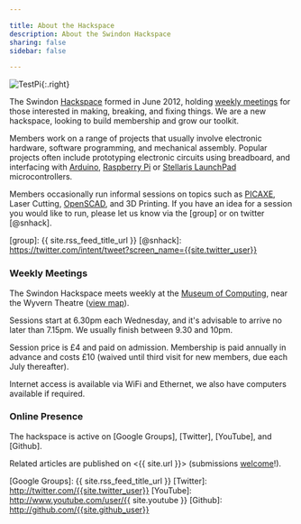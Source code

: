 ```yaml
---

title: About the Hackspace
description: About the Swindon Hackspace
sharing: false
sidebar: false

---
```



![TestPi](testpi.jpg){:.right}

The Swindon [Hackspace] formed in June 2012, holding [weekly meetings](#weekly-meetings)
for those interested in making, breaking, and fixing things. We are a new hackspace,
looking to build membership and grow our toolkit.

[Hackspace]: http://en.wikipedia.org/wiki/Hackerspace

Members work on a range of projects that usually involve electronic hardware, software
programming, and mechanical assembly. Popular projects often include prototyping
electronic circuits using breadboard, and interfacing with [Arduino], [Raspberry Pi] or
[Stellaris LaunchPad] microcontrollers.

Members occasionally run informal sessions on topics such as [PICAXE], Laser Cutting,
[OpenSCAD], and 3D Printing. If you have an idea for a session you would like to run,
please let us know via the [group] or on twitter [@snhack].

[PICAXE]: http://www.picaxe.com
[OpenSCAD]: http://www.openscad.org

[Arduino]: http://www.arduino.cc
[Raspberry Pi]: http://www.raspberrypi.org
[Stellaris LaunchPad]: http://www.ti.com/ww/en/launchpad/stellaris_head.html

[group]: {{ site.rss_feed_title_url }}
[@snhack]: https://twitter.com/intent/tweet?screen_name={{site.twitter_user}}

### Weekly Meetings

The Swindon Hackspace meets weekly at the [Museum of Computing], near the Wyvern Theatre
([view map]).

Sessions start at 6.30pm each Wednesday, and it's advisable to arrive no later than
7.15pm. We usually finish between 9.30 and 10pm.

Session price is &pound;4 and paid on admission. Membership is paid annually in advance
and costs &pound;10 (waived until third visit for new members, due each July thereafter).

Internet access is available via WiFi and Ethernet, we also have computers available if
required.


### Online Presence

The hackspace is active on [Google Groups], [Twitter], [YouTube], and [Github].

Related articles are published on <{{ site.url }}> (submissions [welcome]!).

[Museum of Computing]: http://museumofcomputing.org.uk
[view map]: http://maps.google.co.uk/?q=The+Museum+Of+Computing&cid=1649343045243643722

[Google Groups]: {{ site.rss_feed_title_url }}
[Twitter]: http://twitter.com/{{site.twitter_user}}
[YouTube]: http://www.youtube.com/user/{{ site.youtube }}
[Github]: http://github.com/{{site.github_user}}

[welcome]: https://github.com/snhack/snhack.github.com/blob/source/source/README.md